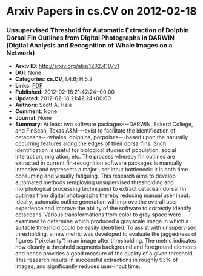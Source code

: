 # Arxiv Papers in cs.CV on 2012-02-18
### Unsupervised Threshold for Automatic Extraction of Dolphin Dorsal Fin Outlines from Digital Photographs in DARWIN (Digital Analysis and Recognition of Whale Images on a Network)
- **Arxiv ID**: http://arxiv.org/abs/1202.4107v1
- **DOI**: None
- **Categories**: **cs.CV**, I.4.6; H.5.2
- **Links**: [PDF](http://arxiv.org/pdf/1202.4107v1)
- **Published**: 2012-02-18 21:42:24+00:00
- **Updated**: 2012-02-18 21:42:24+00:00
- **Authors**: Scott A. Hale
- **Comment**: None
- **Journal**: None
- **Summary**: At least two software packages---DARWIN, Eckerd College, and FinScan, Texas A&M---exist to facilitate the identification of cetaceans---whales, dolphins, porpoises---based upon the naturally occurring features along the edges of their dorsal fins. Such identification is useful for biological studies of population, social interaction, migration, etc. The process whereby fin outlines are extracted in current fin-recognition software packages is manually intensive and represents a major user input bottleneck: it is both time consuming and visually fatiguing. This research aims to develop automated methods (employing unsupervised thresholding and morphological processing techniques) to extract cetacean dorsal fin outlines from digital photographs thereby reducing manual user input. Ideally, automatic outline generation will improve the overall user experience and improve the ability of the software to correctly identify cetaceans. Various transformations from color to gray space were examined to determine which produced a grayscale image in which a suitable threshold could be easily identified. To assist with unsupervised thresholding, a new metric was developed to evaluate the jaggedness of figures ("pixelarity") in an image after thresholding. The metric indicates how cleanly a threshold segments background and foreground elements and hence provides a good measure of the quality of a given threshold. This research results in successful extractions in roughly 93% of images, and significantly reduces user-input time.



